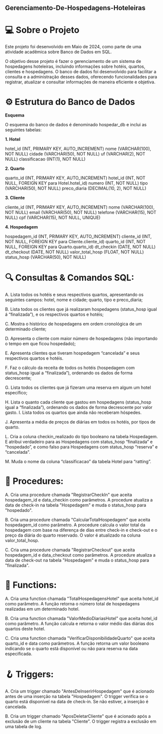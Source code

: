 ## Gerenciamento-De-Hospedagens-Hoteleiras

# 💻 Sobre o Projeto 

Este projeto foi desenvolvido em Maio de 2024, como parte de uma atividade acadêmica sobre Banco de Dados em SQL. 

O objetivo desse projeto é fazer o gerenciamento de um sistema de hospedagens hoteleiras, incluindo informações sobre hotéis, quartos, clientes e hospedagens. O banco de dados foi desenvolvido para facilitar a consulta e a administração desses dados, oferecendo funcionalidades para registrar, atualizar e consultar informações de maneira eficiente e objetiva.

# ⚙️ Estrutura do Banco de Dados 

**Esquema**

O esquema do banco de dados é denominado hospedar_db e inclui as seguintes tabelas:

**1. Hotel**
   
hotel_id (INT, PRIMARY KEY, AUTO_INCREMENT)
nome (VARCHAR(100), NOT NULL)
cidade (VARCHAR(50), NOT NULL)
uf (VARCHAR(2), NOT NULL)
classificacao (INT(1), NOT NULL)

**2. Quarto**
   
quarto_id (INT, PRIMARY KEY, AUTO_INCREMENT)
hotel_id (INT, NOT NULL, FOREIGN KEY para Hotel.hotel_id)
numero (INT, NOT NULL)
tipo (VARCHAR(50), NOT NULL)
preco_diaria (DECIMAL(10, 2), NOT NULL)

**3. Cliente**
   
cliente_id (INT, PRIMARY KEY, AUTO_INCREMENT)
nome (VARCHAR(100), NOT NULL)
email (VARCHAR(50), NOT NULL)
telefone (VARCHAR(15), NOT NULL)
cpf (VARCHAR(15), NOT NULL, UNIQUE)

**4. Hospedagem**

hospedagem_id (INT, PRIMARY KEY, AUTO_INCREMENT)
cliente_id (INT, NOT NULL, FOREIGN KEY para Cliente.cliente_id)
quarto_id (INT, NOT NULL, FOREIGN KEY para Quarto.quarto_id)
dt_checkin (DATE, NOT NULL)
dt_checkout (DATE, NOT NULL)
valor_total_hosp (FLOAT, NOT NULL)
status_hosp (VARCHAR(50), NOT NULL)

# 🔍 Consultas & Comandos SQL:

A. Lista todos os hotéis e seus respectivos quartos, apresentando os seguintes campos: hotel, nome e cidade; quarto, tipo e preco_diaria;

B. ​Lista todos os clientes que já realizaram hospedagens (status_hosp igual á “finalizada”), e os respectivos quartos e hotéis;

C. ​Mostra o histórico de hospedagens em ordem cronológica de um determinado cliente;

D. ​Apresenta o cliente com maior número de hospedagens (não importando o tempo em que ficou hospedado);

E. ​Apresenta clientes que tiveram hospedagem “cancelada” e seus respectivos quartos e hotéis.

F. ​Faz o cálculo da receita de todos os hotéis (hospedagem com status_hosp igual a “finalizada”), ordenando os dados de forma decrescente;

G. ​Lista todos os clientes que já fizeram uma reserva em algum um hotel específico;

H. ​Lista o quanto cada cliente que gastou em hospedagens (status_hosp igual a “finalizada”), ordenando os dados de forma decrescente por valor gasto.
I. ​Lista todos os quartos que ainda não receberam hóspedes.

J. ​Apresenta a média de preços de diárias em todos os hotéis, por tipos de quarto.

L. ​Cria a coluna checkin_realizado do tipo booleano na tabela Hospedagem. E atribui verdadeiro para as Hospedagens com status_hosp “finalizada” e “hospedado”, e como falso para Hospedagens com status_hosp “reserva” e “cancelada”.

M. ​Muda o nome da coluna “classificacao” da tabela Hotel para “ratting”.

# 🔗 Procedures:

A. Cria uma procedure chamada "RegistrarCheckIn" que aceita hospedagem_id e data_checkin como parâmetros. A procedure atualiza a data de check-in na tabela "Hospedagem" e muda o status_hosp para "hospedado".​

B. Cria uma procedure chamada "CalcularTotalHospedagem" que aceita hospedagem_id como parâmetro. A procedure calcula o valor total da hospedagem com base na diferença de dias entre check-in e check-out e o preço da diária do quarto reservado. O valor é atualizado na coluna valor_total_hosp.​

C. Cria uma procedure chamada "RegistrarCheckout" que aceita hospedagem_id e data_checkout como parâmetros. A procedure atualiza a data de check-out na tabela "Hospedagem" e muda o status_hosp para "finalizada".​

# 🔧 Functions:

A. Cria uma function chamada "TotalHospedagensHotel" que aceita hotel_id como parâmetro. A função retorna o número total de hospedagens realizadas em um determinado hotel.​

B. Cria uma function chamada "ValorMedioDiariasHotel" que aceita hotel_id como parâmetro. A função calcula e retorna o valor médio das diárias dos quartos deste hotel.

C. Cria uma function chamada "VerificarDisponibilidadeQuarto" que aceita quarto_id e data como parâmetros. A função retorna um valor booleano indicando se o quarto está disponível ou não para reserva na data especificada.​

# 🪝 Triggers:

A. Cria um trigger chamado "AntesDeInserirHospedagem" que é acionado antes de uma inserção na tabela "Hospedagem". O trigger verifica se o quarto está disponível na data de check-in. Se não estiver, a inserção é cancelada.

B. Cria um trigger chamado "AposDeletarCliente" que é acionado após a exclusão de um cliente na tabela "Cliente". O trigger registra a exclusão em uma tabela de log.​

